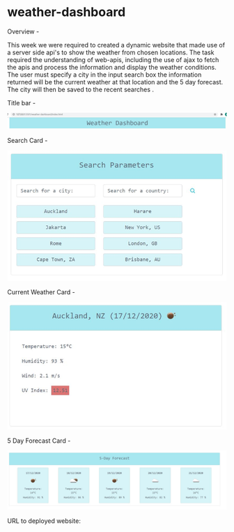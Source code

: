 # weather-dashboard
Overview - 

This week we were required to created a dynamic website that made use of a server side api's to show the weather from chosen locations. The task required the understanding of web-apis, including the use of ajax to fetch the apis and process the information and display the weather conditions. The user must specify a city in the input search box the information returned will be the current weather at that location and the 5 day forecast. The city will then be saved to the recent searches . 

Title bar - 

![Alt text](/assets/screenshots/title.JPG?raw=true "title")

Search Card - 

![Alt text](/assets/screenshots/search.JPG?raw=true "search")

Current Weather Card - 

![Alt text](/assets/screenshots/current.JPG?raw=true "current")

5 Day Forecast Card - 

![Alt text](/assets/screenshots/fiveday.JPG?raw=true "fiveday")


URL to deployed website:

